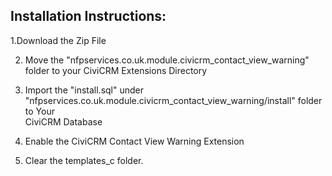 Installation Instructions:
------------------------------

1.Download the Zip File

2. Move the "nfpservices.co.uk.module.civicrm_contact_view_warning"  folder to 
   your CiviCRM Extensions Directory

3. Import the   "install.sql" under   
   "nfpservices.co.uk.module.civicrm_contact_view_warning/install" folder to Your     
   CiviCRM Database

4. Enable the  CiviCRM Contact View Warning Extension

5. Clear the templates_c folder.

